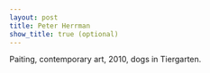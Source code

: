 ```yaml
---
layout: post
title: Peter Herrman
show_title: true (optional)
---
```


Paiting, contemporary art, 2010, dogs in Tiergarten.
